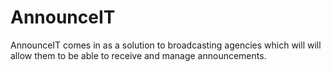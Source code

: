 # AnnounceIT
AnnounceIT comes in as a solution to broadcasting agencies which will will allow them to be able to receive and manage announcements.
